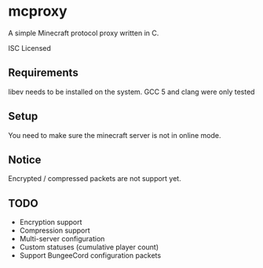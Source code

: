# mcproxy
A simple Minecraft protocol proxy written in C.

ISC Licensed

## Requirements
libev needs to be installed on the system.
GCC 5 and clang were only tested

## Setup

You need to make sure the minecraft server is not in online mode.

## Notice

Encrypted / compressed packets are not support yet.

## TODO
* Encryption support
* Compression support
* Multi-server configuration
* Custom statuses (cumulative player count)
* Support BungeeCord configuration packets
